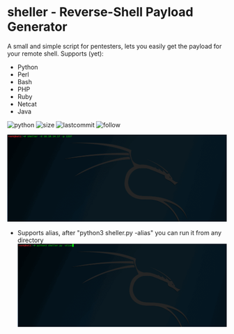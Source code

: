 # sheller - Reverse-Shell Payload Generator
A small and simple script for pentesters, lets you easily get the payload for your remote shell.
Supports (yet):
* Python
* Perl
* Bash
* PHP
* Ruby
* Netcat
* Java

![python](https://img.shields.io/pypi/pyversions/Django.svg)
![size](https://img.shields.io/github/size/ak-wa/sheller/sheller.py.svg)
![lastcommit](https://img.shields.io/github/last-commit/ak-wa/sheller.svg)
![follow](https://img.shields.io/github/followers/ak-wa.svg?label=Follow&style=social)

![](sheller.gif)  

  
* Supports alias, after "python3 sheller.py -alias" you can run it from any directory  
![](sheller_alias.gif)
